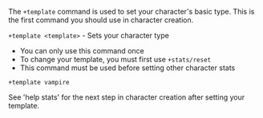 The `+template` command is used to set your character's basic type. This is the
first command you should use in character creation.

`+template <template>` - Sets your character type

- You can only use this command once
- To change your template, you must first use `+stats/reset`
- This command must be used before setting other character stats
```
+template vampire
```
See 'help stats' for the next step in character creation after setting your
template.
